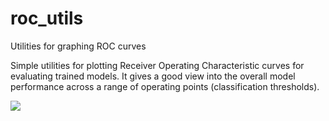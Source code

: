 # roc_utils
Utilities for graphing ROC curves

Simple utilities for plotting Receiver Operating Characteristic curves for evaluating trained models. It gives a good
view into the overall model performance across a range of operating points (classification thresholds).

<image src="https://github.com/kinetic-cipher/roc_utils/blob/master/roc_comparison.png">
